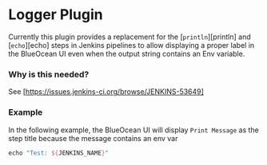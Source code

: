 # Logger Plugin

Currently this plugin provides a replacement for the [`println`][println] and [`echo`][echo] steps in Jenkins
pipelines to allow displaying a proper label in the BlueOcean UI even when the output string contains an Env variable. 


### Why is this needed?

See [https://issues.jenkins-ci.org/browse/JENKINS-53649]


### Example

In the following example, the BlueOcean UI will display `Print Message`
as the step title because the message contains an env var

```groovy
echo "Test: ${JENKINS_NAME}"
```